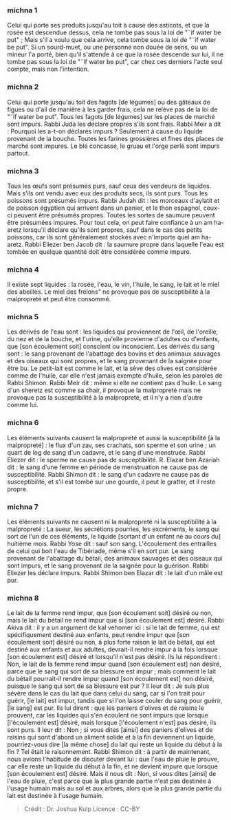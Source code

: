 
### michna 1
Celui qui porte ses produits jusqu'au toit à cause des asticots, et que la rosée est descendue dessus, cela ne tombe pas sous la loi de "˜if water be put" ; Mais s'il a voulu que cela arrive, cela tombe sous la loi de "˜if water be put". Si un sourd-muet, ou une personne non douée de sens, ou un mineur l'a porté, bien qu'il s'attende à ce que la rosée descende sur lui, il ne tombe pas sous la loi de "˜if water be put", car chez ces derniers l'acte seul compte, mais non l'intention.

### michna 2
Celui qui porte jusqu'au toit des fagots [de légumes] ou des gâteaux de figues ou d'ail de manière à les garder frais, cela ne relève pas de la loi de "˜if water be put". Tous les fagots [de légumes] sur les places de marché sont impurs. Rabbi Juda les déclare propres s'ils sont frais. Rabbi Meir a dit : Pourquoi les a-t-on déclarés impurs ? Seulement à cause du liquide provenant de la bouche. Toutes les farines grossières et fines des places de marché sont impures. Le blé concassé, le gruau et l'orge perlé sont impurs partout.

### michna 3
Tous les œufs sont présumés purs, sauf ceux des vendeurs de liquides. Mais s'ils ont vendu avec eux des produits secs, ils sont purs. Tous les poissons sont présumés impurs. Rabbi Judah dit : les morceaux d'aylatit et de poisson égyptien qui arrivent dans un panier, et le thon espagnol, ceux-ci peuvent être présumés propres. Toutes les sortes de saumure peuvent être présumées impures. Pour tout cela, on peut faire confiance à un am ha-aretz lorsqu'il déclare qu'ils sont propres, sauf dans le cas des petits poissons, car ils sont généralement stockés avec n'importe quel am ha-aretz. Rabbi Eliezer ben Jacob dit : la saumure propre dans laquelle l'eau est tombée en quelque quantité doit être considérée comme impure.

### michna 4
Il existe sept liquides : la rosée, l'eau, le vin, l'huile, le sang, le lait et le miel des abeilles. Le miel des frelons" ne provoque pas de susceptibilité à la malpropreté et peut être consommé.

### michna 5
Les dérivés de l'eau sont : les liquides qui proviennent de l'œil, de l'oreille, du nez et de la bouche, et l'urine, qu'elle provienne d'adultes ou d'enfants, que [son écoulement soit] conscient ou inconscient. Les dérivés du sang sont : le sang provenant de l'abattage des bovins et des animaux sauvages et des oiseaux qui sont propres, et le sang provenant de la saignée pour être bu. Le petit-lait est comme le lait, et la sève des olives est considérée comme de l'huile, car elle n'est jamais exempte d'huile, selon les paroles de Rabbi Shimon. Rabbi Meir dit : même si elle ne contient pas d'huile. Le sang d'un sheretz est comme sa chair, il provoque la malpropreté mais ne provoque pas la susceptibilité à la malpropreté, et il n'y a rien d'autre comme lui.

### michna 6
Les éléments suivants causent la malpropreté et aussi la susceptibilité [à la malpropreté] : le flux d'un zav, ses crachats, son sperme et son urine ; un quart de log de sang d'un cadavre, et le sang d'une menstruée. Rabbi Eliezer dit : le sperme ne cause pas de susceptibilité. R. Elazar ben Azariah dit : le sang d'une femme en période de menstruation ne cause pas de susceptibilité. Rabbi Shimon dit : le sang d'un cadavre ne cause pas de susceptibilité, et s'il est tombé sur une gourde, il peut le gratter, et il reste propre.

### michna 7
Les éléments suivants ne causent ni la malpropreté ni la susceptibilité à la malpropreté : La sueur, les sécrétions pourries, les excréments, le sang qui sort de l'un de ces éléments, le liquide [sortant d'un enfant né au cours du] huitième mois. Rabbi Yose dit : sauf son sang. L'écoulement des entrailles de celui qui boit l'eau de Tibériade, même s'il en sort pur. Le sang provenant de l'abattage du bétail, des animaux sauvages et des oiseaux qui sont impurs, et le sang provenant de la saignée pour la guérison. Rabbi Eliezer les déclare impurs. Rabbi Shimon ben Elazar dit : le lait d'un mâle est pur.

### michna 8
Le lait de la femme rend impur, que [son écoulement soit] désiré ou non, mais le lait du bétail ne rend impur que si [son écoulement est] désiré. Rabbi Akiva dit : il y a un argument de kal vehomer ici : si le lait de femme, qui est spécifiquement destiné aux enfants, peut rendre impur que [son écoulement soit] désiré ou non, à plus forte raison le lait de bétail, qui est destiné aux enfants et aux adultes, devrait-il rendre impur à la fois lorsque [son écoulement est] désiré et lorsqu'il n'est pas désiré. Ils lui répondirent : Non, le lait de la femme rend impur quand [son écoulement est] non désiré, parce que le sang qui sort de sa blessure est impur ; mais comment le lait du bétail pourrait-il rendre impur quand [son écoulement est] non désiré, puisque le sang qui sort de sa blessure est pur ? Il leur dit : Je suis plus sévère dans le cas du lait que dans celui du sang, car si l'on trait pour guérir, [le lait] est impur, tandis que si l'on laisse couler du sang pour guérir, [le sang] est pur. Ils lui dirent : que les paniers d'olives et de raisins le prouvent, car les liquides qui s'en écoulent ne sont impurs que lorsque [l'écoulement est] désiré, mais lorsque [l'écoulement n'est] pas désiré, ils sont purs. Il leur dit : Non ; si vous dites [ainsi] des paniers d'olives et de raisins qui sont d'abord un aliment solide et à la fin deviennent un liquide, pourriez-vous dire [la même chose] du lait qui reste un liquide du début à la fin ? Tel était le raisonnement. Rabbi Shimon dit : à partir de maintenant, nous avions l'habitude de discuter devant lui : que l'eau de pluie le prouve, car elle reste un liquide du début à la fin, et ne devient impure que lorsque [son écoulement est] désiré. Mais il nous dit : Non, si vous dites [ainsi] de l'eau de pluie, c'est parce que la plus grande partie n'est pas destinée à l'usage humain mais au sol et aux arbres, alors que la plus grande partie du lait est destinée à l'usage humain.

>Crédit : Dr. Joshua Kulp
>Licence : CC-BY